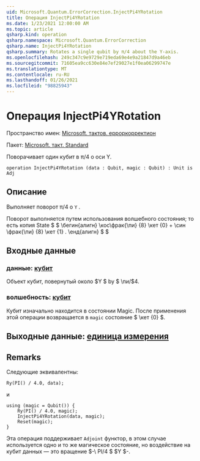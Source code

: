 ```yaml
---
uid: Microsoft.Quantum.ErrorCorrection.InjectPi4YRotation
title: Операция InjectPi4YRotation
ms.date: 1/23/2021 12:00:00 AM
ms.topic: article
qsharp.kind: operation
qsharp.namespace: Microsoft.Quantum.ErrorCorrection
qsharp.name: InjectPi4YRotation
qsharp.summary: Rotates a single qubit by π/4 about the Y-axis.
ms.openlocfilehash: 249c347c9e9729e719eda69e4e9a21847d9a46eb
ms.sourcegitcommit: 71605ea9cc630e84e7ef29027e1f0ea06299747e
ms.translationtype: MT
ms.contentlocale: ru-RU
ms.lasthandoff: 01/26/2021
ms.locfileid: "98825943"
---
```

# <a name="injectpi4yrotation-operation"></a>Операция InjectPi4YRotation

Пространство имен: [Microsoft. тактов. ерроркорректион](xref:Microsoft.Quantum.ErrorCorrection)

Пакет: [Microsoft. такт. Standard](https://nuget.org/packages/Microsoft.Quantum.Standard)


Поворачивает один кубит в π/4 о оси Y.

```qsharp
operation InjectPi4YRotation (data : Qubit, magic : Qubit) : Unit is Adj
```


## <a name="description"></a>Описание

Выполняет поворот π/4 о `Y` .

Поворот выполняется путем использования волшебного состояния; то есть копия State $ $ \бегин{алигн} \кос\фрак{\пи} {8} \кет {0} + \син \фрак{\пи} {8} \кет {1} .
\енд{алигн} $ $

## <a name="input"></a>Входные данные

### <a name="data--qubit"></a>данные: [кубит](xref:microsoft.quantum.lang-ref.qubit)

Объект кубит, повернутый около $Y $ by $ \пи/$4.


### <a name="magic--qubit"></a>волшебность: [кубит](xref:microsoft.quantum.lang-ref.qubit)

Кубит изначально находится в состоянии Magic. После применения этой операции возвращается в `magic` состояние $ \кет {0} $.



## <a name="output--unit"></a>Выходные данные: [единица измерения](xref:microsoft.quantum.lang-ref.unit)



## <a name="remarks"></a>Remarks

Следующие эквивалентны:

```qsharp
Ry(PI() / 4.0, data);
```

и

```qsharp
using (magic = Qubit()) {
    Ry(PI() / 4.0, magic);
    InjectPi4YRotation(data, magic);
    Reset(magic);
}
```

Эта операция поддерживает `Adjoint` функтор, в этом случае используется одно и то же магическое состояние, но воздействие на кубит данных — это вращение $-\ PI/4 $ $Y $-.